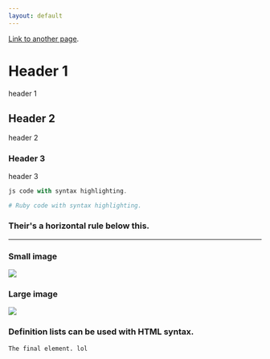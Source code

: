 ```yaml
---
layout: default
---
```




[Link to another page](another-page).





# [](#header-1)Header 1
header 1

## [](#header-2)Header 2
header 2


### [](#header-3)Header 3

header 3



```js
js code with syntax highlighting.

```

```ruby
# Ruby code with syntax highlighting.
```

### Their's a horizontal rule below this.

* * *



### Small image

![](https://assets-cdn.github.com/images/icons/emoji/octocat.png)

### Large image

![](https://guides.github.com/activities/hello-world/branching.png)


### Definition lists can be used with HTML syntax.




```
The final element. lol
```
